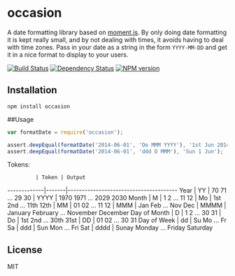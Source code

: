 # occasion

A date formatting library based on [moment.js](http://momentjs.com/docs/#/displaying/format/).  By only doing date formatting it is kept really small, and by not dealing with times, it avoids having to deal with time zones.  Pass in your date as a string in the form `YYYY-MM-DD` and get it in a nice format to display to your users.

[![Build Status](https://img.shields.io/travis/ForbesLindesay/occasion/master.svg)](https://travis-ci.org/ForbesLindesay/occasion)
[![Dependency Status](https://img.shields.io/david/ForbesLindesay/occasion.svg)](https://david-dm.org/ForbesLindesay/occasion)
[![NPM version](https://img.shields.io/npm/v/occasion.svg)](https://www.npmjs.org/package/occasion)

## Installation

    npm install occasion

##Usage

```js
var formatDate = require('occasion');

assert.deepEqual(formatDate('2014-06-01', 'Do MMM YYYY'), '1st Jun 2014');
assert.deepEqual(formatDate('2014-06-01', 'ddd D MMM'), 'Sun 1 Jun');
```

Tokens:

             | Token | Output
-------------|-------|---------------------------------------
Year         | YY    | 70 71 ... 29 30
             | YYYY  | 1970 1971 ... 2029 2030
Month        | M     | 1 2 ... 11 12
             | Mo    | 1st 2nd ... 11th 12th
             | MM    | 01 02 ... 11 12
             | MMM   | Jan Feb ... Nov Dec
             | MMMM  | January February ... November December
Day of Month | D     | 1 2 ... 30 31
             | Do    | 1st 2nd ... 30th 31st
             | DD    | 01 02 ... 30 31
Day of Week  | dd    | Su Mo ... Fr Sa
             | ddd   | Sun Mon ... Fri Sat
             | dddd  | Sunay Monday ... Friday Saturday

## License

  MIT
